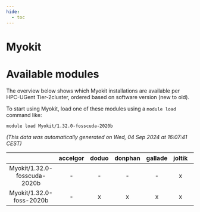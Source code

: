 ```yaml
---
hide:
  - toc
---
```


Myokit
======

# Available modules


The overview below shows which Myokit installations are available per HPC-UGent Tier-2cluster, ordered based on software version (new to old).

To start using Myokit, load one of these modules using a `module load` command like:

```shell
module load Myokit/1.32.0-fosscuda-2020b
```

*(This data was automatically generated on Wed, 04 Sep 2024 at 16:07:41 CEST)*  

| |accelgor|doduo|donphan|gallade|joltik|shinx|skitty|
| :---: | :---: | :---: | :---: | :---: | :---: | :---: | :---: |
|Myokit/1.32.0-fosscuda-2020b|-|-|-|-|x|-|-|
|Myokit/1.32.0-foss-2020b|-|x|x|x|x|-|x|
